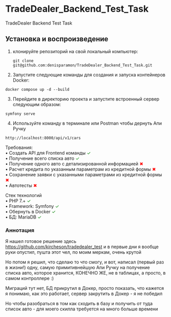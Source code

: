 # TradeDealer_Backend_Test_Task
TradeDealer Backend Test Task

## Установка и воспроизведение

1. клонируйте репозиторий на свой локальный компьютер:  
   ``` 
   git clone git@github.com:denisparamon/TradeDealer_Backend_Test_Task.git
   ```
   
2. Запустите следующие команды для создания и запуска контейнеров Docker:  
``` 
docker compose up -d --build
```

3. Перейдите в директорию проекта и запустите встроенный сервер следующим образом:
```
symfony serve
```

4. Используйте команду в терминале или Postman чтобы дернуть Апи Ручку 
```
http://localhost:8000/api/v1/cars
```

Требования:  
•	Создать API для Frontend команды <span style="color: green;">&#10003;</span>  
•	Получение всего списка авто <span style="color: green;">&#10003;</span>  
•	Получение одного авто с детализированной информацией  <span style="color: red;">&#10006;</span>  
•	Расчет кредита по указанным параметрам из кредитной формы  <span style="color: red;">&#10006;</span>  
•	Сохранение заявки с указанными параметрами из кредитной формы  <span style="color: red;">&#10006;</span>  
•	Автотесты <span style="color: red;">&#10006;</span>

Стек технологий  
•	PHP 7.+  <span style="color: green;">&#10003;</span>  
•	Framework: Symfony  <span style="color: green;">&#10003;</span>  
•	Обернуть в Docker  <span style="color: green;">&#10003;</span>  
•	БД: MariaDB <span style="color: green;">&#10003;</span>  

### Аннотация

Я нашел готовое решение здесь https://github.com/kircheson/tradedealer_test и в первые дни я вообще руки опустил, пушта этот чел, по моим меркам, очень крутой

Но потом я решил, что сделаю то что смогу, и вот, написал (первый раз в жизни!) одну, самую примитивнейшую Апи Ручку на получение списка авто, которое хранится, КОНЕЧНО ЖЕ, не в таблицах, а просто, в самом контроллере :)  

Миграций тут нет, БД прикрутил в Докер, просто показать, что кажется я понимаю, как это работает, сервер закрутить в Докер - я не победил

Но чтобы разобраться в том как сходить в базу и получить от туда список авто - для моего скилла требуется на много больше времени
